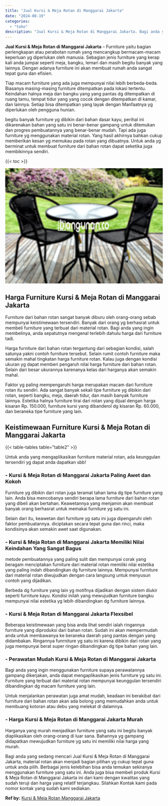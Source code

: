 ```yaml
---
title: "Jual Kursi & Meja Rotan di Manggarai Jakarta"
date: "2024-08-19"
categories: 
  - "toko"
description: "Jual Kursi & Meja Rotan di Manggarai Jakarta. Bagi anda yang sedang mencari Jual Kursi & Meja Rotan di Manggarai Jakarta, material rotan akan menjadi bagian..."
---
```


**Jual Kursi & Meja Rotan di Manggarai Jakarta** – Furniture yaitu bagian perlengkapan atau perabotan rumah yang mencangkup bermacam-macam keperluan yg diperlukan oleh manusia. Sebagian jenis furniture yang kerap kali anda jumpai seperti meja, bangku, lemari dan masih begitu banyak yang lainnya. Dengan adanya furniture ini akan membuat rumah anda sangat tepat guna dan efisien.

Tiap macam furniture yang ada juga mempunyai nilai lebih berbeda-beda. Biasanya masing-masing furniture ditempatkan pada lokasi tertentu. Keindahan halnya meja dan bangku yang yang pantas dg ditempatkan di ruang tamu, tempat tidur yang yang cocok dengan ditempatkan di kamar, dan lainnya. Setiap bisa ditempatkan yang layak dengan Manfaatnya yg diperlukan oleh pengguna hunian.

begitu banyak furniture yg dibikin dari bahan dasar kayu, perihal ini dikarenakan bahan yang satu ini benar-benar gampang untuk ditemukan dan progres pembuatannya yang benar-benar mudah. Tapi ada juga furniture yg menggunakan material rotan. Yang hasil akhirnya bahkan cukup memberikan kesan yg memukau pada rotan yang dibuatnya. Untuk anda yg berminat untuk membuat furniture dari bahan rotan dapat seketika juga membikinnya sendiri.

{{< toc >}}

![Jual Kursi & Meja Rotan di Manggarai Jakarta](/images/kursi-meja-rotan-murah36.png)

## Harga Furniture Kursi & Meja Rotan di Manggarai Jakarta

Furniture dari bahan rotan sangat banyak diburu oleh orang-orang sebab mempunyai keistimewaan tersendiri. Banyak dari orang yg berhasrat untuk membeli furniture yang terbuat dari material rotan. Bagi anda yang ingin membelinya, anda sepatutnya mengenal terlebih dahulu harga dari furniture tadi.

Harga furniture dari bahan rotan tergantung dari sebagian kondisi, salah satunya yakni contoh furniture tersebut. Selain rumit contoh furniture maka semakin mahal tingkatan harga furniture rotan. Kalau juga dengan kondisi ukuran yg dapat memberi pengaruh nilai harga furniture dari bahan rotan. Selain dari besar ukurannya karenanya kelas dari harganya akan semakin mahal.

Faktor yg paling mempengaruhi harga merupakan macam dari furniture rotan itu sendiri. Ada sangat banyak sekali tipe furniture yg dibikin dari rotan, seperti bangku, meja, daerah tidur, dan masih banyak furniture lainnya. Estetika halnya furniture tirai dari rotan yang dijual dengan harga kisaran Rp. 150.000, furniture kursi yang dibanderol dg kisaran Rp. 60.000, dan beraneka tipe furniture yang lain.

## Keistimewaan Furniture Kursi & Meja Rotan di Manggarai Jakarta

{{< table-tables table="table2" >}}

Untuk anda yang mengaplikasikan furniture material rotan, ada keunggulan tersendiri yg dapat anda dapatkan sbb!

### \- Kursi & Meja Rotan di Manggarai Jakarta Paling Awet dan Kokoh

Furniture yg dibikin dari rotan juga teramat tahan lama dg tipe furniture yang lain. Anda bisa mencobanya sendiri berapa lama furniture dari bahan rotan yang dibeli akan bertahan. Keawetannya yang menjamin akan membuat banyak orang berhasrat untuk memakai furniture yg satu ini.

Selain dari itu, keawetan dari furniture yg satu ini juga dipengaruhi oleh faktor pembuatannya. diciptakan secara tepat guna dan rinci, maka kondisinya akan semakin awet saat digunakan.

### \- Kursi & Meja Rotan di Manggarai Jakarta Memiliki Nilai Keindahan Yang Sangat Bagus

metode pembuatannya yang paling sulit dan mempunyai corak yang beragam menciptakan furniture dari material rotan memiliki nilai estetika yang paling indah dibandingkan dg furniture lainnya. Mempunyai furniture dari material rotan diwujudkan dengan cara langsung untuk menyusun contoh yang dijadikan.

Berbeda dg furniture yang lain yg motifnya dijadikan dengan sistem diukir seperti furniture kayu. Kondisi inilah yang mewujudkan furniture bangku mempunyai nilai estetika yg lebih dibandingkan dg furniture lainnya.

### \- Kursi & Meja Rotan di Manggarai Jakarta Flexsibel

Beberapa keistimewaan yang bisa anda lihat sendiri ialah ringannya furniture yang diproduksi dari bahan rotan. Sudah ini akan mempermudah anda untuk membawanya ke beraneka daerah yang pantas dengan yang didambakan. Ringannya funrniture yg satu ini karena dibikin dari rotan yang juga mempunyai berat super ringan dibandingkan dg tipe bahan yang lain.

### \- Perawatan Mudah Kursi & Meja Rotan di Manggarai Jakarta

Bagi anda yang ingin menggunakan furniture supaya perawatannya gampang dikerjakan, anda dapat mengaplikasikan jenis furniture yg satu ini. Furniture yang terbuat dari material rotan mempunyai keunggulan tersendiri dibandingkan dg macam furniture yang lain.

Untuk menjalankan perawatan juga amat mudah, keadaan ini berakibat dari furniture dari bahan rotan akan ada bolong yang memudahkan anda untuk membuang kotoran atau debu yang melekat di dalamnya.

### \- Harga Kursi & Meja Rotan di Manggarai Jakarta Murah

Harganya yang murah menjadikan furniture yang satu ini begitu banyak diaplikasikan oleh orang-orang di luar sana. Bahannya yg gampang didapatkan mewujudkan furniture yg satu ini memiliki nilai harga yang murah.

Bagi anda yang sedang mencari Jual Kursi & Meja Rotan di Manggarai Jakarta, material rotan akan menjadi bagian pilihan yg cukup tepat guna untuk anda pilih. Berbagai jenis kelebihan bisa anda temukan sekiranya menggunakan furniture yang satu ini. Anda juga bisa membeli produk Kursi & Meja Rotan di Manggarai Jakarta ini dari kami dengan kwalitas yang sudah teruji dan harga yang relatif terjangkau. Silahkan Kontak kami pada nomor kontak yang sudah kami sediakan.

**Ref by:** [Kursi & Meja Rotan Manggarai Jakarta](https://id.wikipedia.org/wiki/Kursi)

